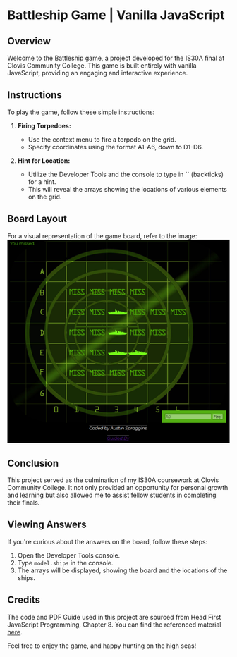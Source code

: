 # Battleship Game | Vanilla JavaScript

## Overview

Welcome to the Battleship game, a project developed for the IS30A final at Clovis Community College. This game is built entirely with vanilla JavaScript, providing an engaging and interactive experience.

## Instructions

To play the game, follow these simple instructions:

1. **Firing Torpedoes:**
   - Use the context menu to fire a torpedo on the grid.
   - Specify coordinates using the format A1-A6, down to D1-D6.

2. **Hint for Location:**
   - Utilize the Developer Tools and the console to type in `` (backticks) for a hint.
   - This will reveal the arrays showing the locations of various elements on the grid.

## Board Layout

For a visual representation of the game board, refer to the image: ![Battleship Game.png](Battleship%20Game.png)

## Conclusion

This project served as the culmination of my IS30A coursework at Clovis Community College. It not only provided an opportunity for personal growth and learning but also allowed me to assist fellow students in completing their finals.

## Viewing Answers

If you're curious about the answers on the board, follow these steps:

1. Open the Developer Tools console.
2. Type `model.ships` in the console.
3. The arrays will be displayed, showing the board and the locations of the ships.

## Credits

The code and PDF Guide used in this project are sourced from Head First JavaScript Programming, Chapter 8. You can find the referenced material [here](https://apprize.best/javascript/head/9.html).

Feel free to enjoy the game, and happy hunting on the high seas!
